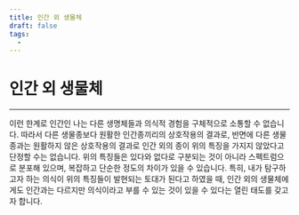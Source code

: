 ```yaml
---
title: 인간 외 생물체
draft: false
tags:
  - 
---
```

# 인간 외 생물체
---
이런 한계로 인간인 나는 다른 생명체들과 의식적 경험을 구체적으로 소통할 수 없습니다. 따라서 다른 생물종보다 원활한 인간종끼리의 상호작용의 결과로, 반면에 다른 생물종과는 원활하지 않은 상호작용의 결과로 인간 외의 종이 위의 특징을 가지지 않았다고 단정할 수는 없습니다. 위의 특징들은 있다와 없다로 구분되는 것이 아니라 스펙트럼으로 분포해 있으며, 복잡하고 단순한 정도의 차이가 있을 수 있습니다. 특히, 내가 탐구하고자 하는 의식이 위의 특징들이 발현되는 토대가 된다고 하였을 때, 인간 외의 생물체에게도 인간과는 다르지만 의식이라고 부를 수 있는 것이 있을 수 있다는 열린 태도를 갖고자 합니다.